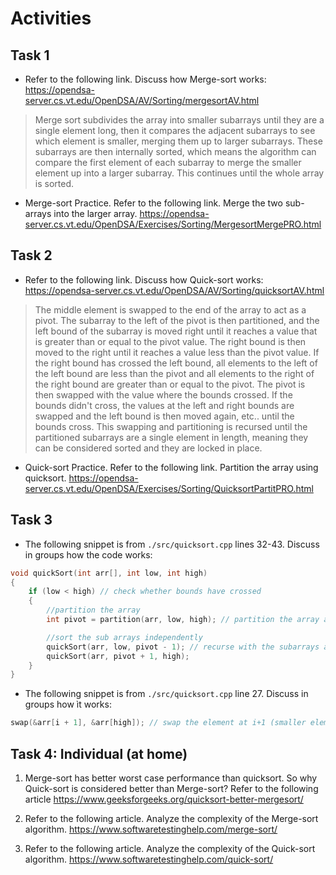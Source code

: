 # Activities

## Task 1

- Refer to the following link. Discuss how Merge-sort works:
  https://opendsa-server.cs.vt.edu/OpenDSA/AV/Sorting/mergesortAV.html
> Merge sort subdivides the array into smaller subarrays until they are a single element long, then it compares the adjacent subarrays to see which element is smaller, merging them up to larger subarrays. These subarrays are then internally sorted, which means the algorithm can compare the first element of each subarray to merge the smaller element up into a larger subarray. This continues until the whole array is sorted.
- Merge-sort Practice. Refer to the following link. Merge the two sub-arrays into the larger array.
  https://opendsa-server.cs.vt.edu/OpenDSA/Exercises/Sorting/MergesortMergePRO.html

## Task 2

- Refer to the following link. Discuss how Quick-sort works:  
  https://opendsa-server.cs.vt.edu/OpenDSA/AV/Sorting/quicksortAV.html
> The middle element is swapped to the end of the array to act as a pivot. The subarray to the left of the pivot is then partitioned, and the left bound of the subarray is moved right until it reaches a value that is greater than or equal to the pivot value. The right bound is then moved to the right until it reaches a value less than the pivot value. If the right bound has crossed the left bound, all elements to the left of the left bound are less than the pivot and all elements to the right of the right bound are greater than or equal to the pivot. The pivot is then swapped with the value where the bounds crossed. If the bounds didn't cross, the values at the left and right bounds are swapped and the left bound is then moved again, etc.. until the bounds cross. This swapping and partitioning is recursed until the partitioned subarrays are a single element in length, meaning they can be considered sorted and they are locked in place.
- Quick-sort Practice. Refer to the following link. Partition the array using quicksort.
  https://opendsa-server.cs.vt.edu/OpenDSA/Exercises/Sorting/QuicksortPartitPRO.html

## Task 3

- The following snippet is from `./src/quicksort.cpp` lines 32-43. Discuss in groups how the code works:

```cpp
void quickSort(int arr[], int low, int high)
{
    if (low < high) // check whether bounds have crossed
    {
        //partition the array
        int pivot = partition(arr, low, high); // partition the array and return new pivot

        //sort the sub arrays independently
        quickSort(arr, low, pivot - 1); // recurse with the subarrays around the pivot
        quickSort(arr, pivot + 1, high);
    }
}
```

- The following snippet is from `./src/quicksort.cpp` line 27. Discuss in groups how ìt works:

```cpp
swap(&arr[i + 1], &arr[high]); // swap the element at i+1 (smaller element + 1) and the pivot
```

## Task 4: Individual (at home)

1. Merge-sort has better worst case performance than quicksort. So why Quick-sort is considered better than Merge-sort? Refer to the following article
   https://www.geeksforgeeks.org/quicksort-better-mergesort/



2. Refer to the following article. Analyze the complexity of the Merge-sort algorithm.
   https://www.softwaretestinghelp.com/merge-sort/




3. Refer to the following article. Analyze the complexity of the Quick-sort algorithm.
   https://www.softwaretestinghelp.com/quick-sort/
